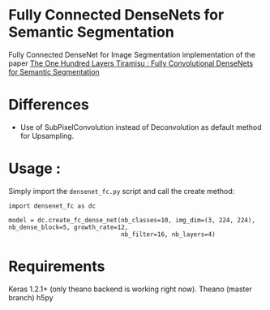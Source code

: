 # Fully Connected DenseNets for Semantic Segmentation
Fully Connected DenseNet for Image Segmentation implementation of the paper [The One Hundred Layers Tiramisu : Fully Convolutional DenseNets for Semantic Segmentation](https://arxiv.org/pdf/1611.09326v1.pdf)

# Differences
- Use of SubPixelConvolution instead of Deconvolution as default method for Upsampling.

# Usage :

Simply import the `densenet_fc.py` script and call the create method:

```
import densenet_fc as dc

model = dc.create_fc_dense_net(nb_classes=10, img_dim=(3, 224, 224), nb_dense_block=5, growth_rate=12,
                               nb_filter=16, nb_layers=4)
```

# Requirements
Keras 1.2.1+ (only theano backend is working right now).
Theano (master branch)
h5py

